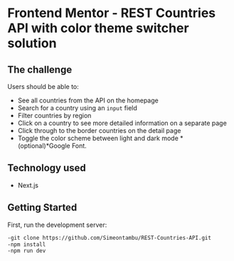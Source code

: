 # Frontend Mentor - REST Countries API with color theme switcher solution


## The challenge

Users should be able to:

- See all countries from the API on the homepage
- Search for a country using an `input` field
- Filter countries by region
- Click on a country to see more detailed information on a separate page
- Click through to the border countries on the detail page
- Toggle the color scheme between light and dark mode *(optional)*Google Font.

## Technology used

- Next.js

## Getting Started

First, run the development server:

```bash
-git clone https://github.com/Simeontambu/REST-Countries-API.git
-npm install
-npm run dev

```